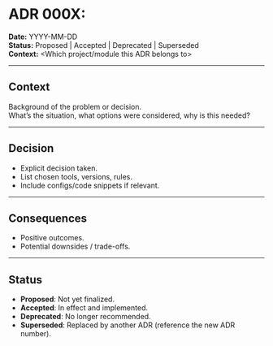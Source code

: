 # ADR 000X:

**Date:** YYYY-MM-DD  
**Status:** Proposed | Accepted | Deprecated | Superseded  
**Context:** <Which project/module this ADR belongs to>

---

## Context

Background of the problem or decision.  
What’s the situation, what options were considered, why is this needed?

---

## Decision

- Explicit decision taken.
- List chosen tools, versions, rules.
- Include configs/code snippets if relevant.

---

## Consequences

- Positive outcomes.
- Potential downsides / trade-offs.

---

## Status

- **Proposed**: Not yet finalized.
- **Accepted**: In effect and implemented.
- **Deprecated**: No longer recommended.
- **Superseded**: Replaced by another ADR (reference the new ADR number).

